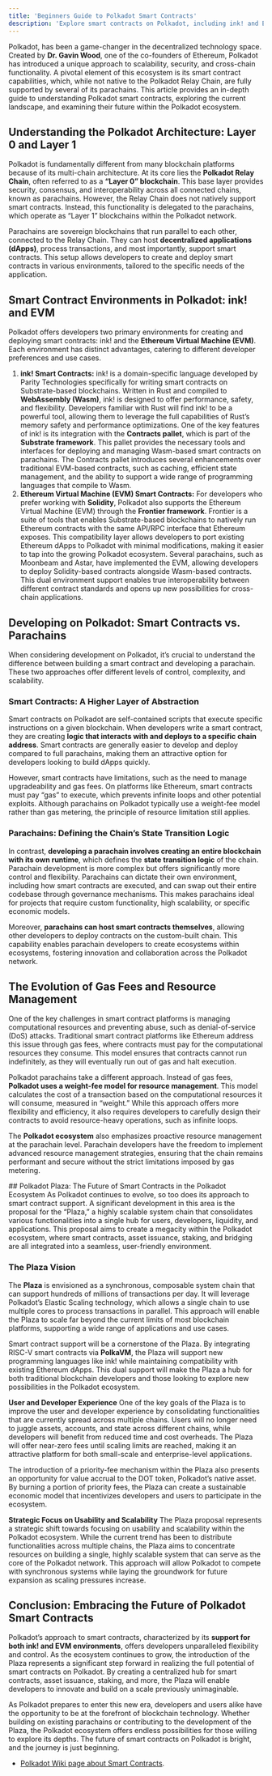 ```yaml
---
title: 'Beginners Guide to Polkadot Smart Contracts'
description: 'Explore smart contracts on Polkadot, including ink! and EVM environments, and learn about differences between smart contracts and parachains.'
---
```

Polkadot, has been a game-changer in the decentralized technology space. Created by **Dr. Gavin Wood**, one of the co-founders of Ethereum, Polkadot has introduced a unique approach to scalability, security, and cross-chain functionality. A pivotal element of this ecosystem is its smart contract capabilities, which, while not native to the Polkadot Relay Chain, are fully supported by several of its parachains. This article provides an in-depth guide to understanding Polkadot smart contracts, exploring the current landscape, and examining their future within the Polkadot ecosystem.

## Understanding the Polkadot Architecture: Layer 0 and Layer 1
Polkadot is fundamentally different from many blockchain platforms because of its multi-chain architecture. At its core lies the **Polkadot Relay Chain**, often referred to as a **“Layer 0” blockchain**. This base layer provides security, consensus, and interoperability across all connected chains, known as parachains. However, the Relay Chain does not natively support smart contracts. Instead, this functionality is delegated to the parachains, which operate as “Layer 1” blockchains within the Polkadot network.

Parachains are sovereign blockchains that run parallel to each other, connected to the Relay Chain. They can host **decentralized applications (dApps)**, process transactions, and most importantly, support smart contracts. This setup allows developers to create and deploy smart contracts in various environments, tailored to the specific needs of the application.

## Smart Contract Environments in Polkadot: ink! and EVM
Polkadot offers developers two primary environments for creating and deploying smart contracts: ink! and the **Ethereum Virtual Machine (EVM)**. Each environment has distinct advantages, catering to different developer preferences and use cases.

1. **ink! Smart Contracts:** ink! is a domain-specific language developed by Parity Technologies specifically for writing smart contracts on Substrate-based blockchains. Written in Rust and compiled to **WebAssembly (Wasm)**, ink! is designed to offer performance, safety, and flexibility. Developers familiar with Rust will find ink! to be a powerful tool, allowing them to leverage the full capabilities of Rust’s memory safety and performance optimizations. One of the key features of ink! is its integration with the **Contracts pallet**, which is part of the **Substrate framework**. This pallet provides the necessary tools and interfaces for deploying and managing Wasm-based smart contracts on parachains. The Contracts pallet introduces several enhancements over traditional EVM-based contracts, such as caching, efficient state management, and the ability to support a wide range of programming languages that compile to Wasm.
2. **Ethereum Virtual Machine (EVM) Smart Contracts:** For developers who prefer working with **Solidity**, Polkadot also supports the Ethereum Virtual Machine (EVM) through the **Frontier framework**. Frontier is a suite of tools that enables Substrate-based blockchains to natively run Ethereum contracts with the same API/RPC interface that Ethereum exposes. This compatibility layer allows developers to port existing Ethereum dApps to Polkadot with minimal modifications, making it easier to tap into the growing Polkadot ecosystem. Several parachains, such as Moonbeam and Astar, have implemented the EVM, allowing developers to deploy Solidity-based contracts alongside Wasm-based contracts. This dual environment support enables true interoperability between different contract standards and opens up new possibilities for cross-chain applications.

## Developing on Polkadot: Smart Contracts vs. Parachains
When considering development on Polkadot, it’s crucial to understand the difference between building a smart contract and developing a parachain. These two approaches offer different levels of control, complexity, and scalability.

### Smart Contracts: A Higher Layer of Abstraction
Smart contracts on Polkadot are self-contained scripts that execute specific instructions on a given blockchain. When developers write a smart contract, they are creating **logic that interacts with and deploys to a specific chain address**. Smart contracts are generally easier to develop and deploy compared to full parachains, making them an attractive option for developers looking to build dApps quickly.

However, smart contracts have limitations, such as the need to manage upgradeability and gas fees. On platforms like Ethereum, smart contracts must pay “gas” to execute, which prevents infinite loops and other potential exploits. Although parachains on Polkadot typically use a weight-fee model rather than gas metering, the principle of resource limitation still applies.

### Parachains: Defining the Chain’s State Transition Logic
In contrast, **developing a parachain involves creating an entire blockchain with its own runtime**, which defines the **state transition logic** of the chain. Parachain development is more complex but offers significantly more control and flexibility. Parachains can dictate their own environment, including how smart contracts are executed, and can swap out their entire codebase through governance mechanisms. This makes parachains ideal for projects that require custom functionality, high scalability, or specific economic models.

Moreover, **parachains can host smart contracts themselves**, allowing other developers to deploy contracts on the custom-built chain. This capability enables parachain developers to create ecosystems within ecosystems, fostering innovation and collaboration across the Polkadot network.

## The Evolution of Gas Fees and Resource Management
One of the key challenges in smart contract platforms is managing computational resources and preventing abuse, such as denial-of-service (DoS) attacks. Traditional smart contract platforms like Ethereum address this issue through gas fees, where contracts must pay for the computational resources they consume. This model ensures that contracts cannot run indefinitely, as they will eventually run out of gas and halt execution.

Polkadot parachains take a different approach. Instead of gas fees, **Polkadot uses a weight-fee model for resource management**. This model calculates the cost of a transaction based on the computational resources it will consume, measured in “weight.” While this approach offers more flexibility and efficiency, it also requires developers to carefully design their contracts to avoid resource-heavy operations, such as infinite loops.

The **Polkadot ecosystem** also emphasizes proactive resource management at the parachain level. Parachain developers have the freedom to implement advanced resource management strategies, ensuring that the chain remains performant and secure without the strict limitations imposed by gas metering.

## Polkadot Plaza: The Future of Smart Contracts in the Polkadot Ecosystem
As Polkadot continues to evolve, so too does its approach to smart contract support. A significant development in this area is the proposal for the “Plaza,” a highly scalable system chain that consolidates various functionalities into a single hub for users, developers, liquidity, and applications. This proposal aims to create a megacity within the Polkadot ecosystem, where smart contracts, asset issuance, staking, and bridging are all integrated into a seamless, user-friendly environment.

### **The Plaza Vision**
The **Plaza** is envisioned as a synchronous, composable system chain that can support hundreds of millions of transactions per day. It will leverage Polkadot’s Elastic Scaling technology, which allows a single chain to use multiple cores to process transactions in parallel. This approach will enable the Plaza to scale far beyond the current limits of most blockchain platforms, supporting a wide range of applications and use cases.

Smart contract support will be a cornerstone of the Plaza. By integrating RISC-V smart contracts via **PolkaVM**, the Plaza will support new programming languages like ink! while maintaining compatibility with existing Ethereum dApps. This dual support will make the Plaza a hub for both traditional blockchain developers and those looking to explore new possibilities in the Polkadot ecosystem.

**User and Developer Experience**
One of the key goals of the Plaza is to improve the user and developer experience by consolidating functionalities that are currently spread across multiple chains. Users will no longer need to juggle assets, accounts, and state across different chains, while developers will benefit from reduced time and cost overheads. The Plaza will offer near-zero fees until scaling limits are reached, making it an attractive platform for both small-scale and enterprise-level applications.

The introduction of a priority-fee mechanism within the Plaza also presents an opportunity for value accrual to the DOT token, Polkadot’s native asset. By burning a portion of priority fees, the Plaza can create a sustainable economic model that incentivizes developers and users to participate in the ecosystem.

**Strategic Focus on Usability and Scalability**
The Plaza proposal represents a strategic shift towards focusing on usability and scalability within the Polkadot ecosystem. While the current trend has been to distribute functionalities across multiple chains, the Plaza aims to concentrate resources on building a single, highly scalable system that can serve as the core of the Polkadot network. This approach will allow Polkadot to compete with synchronous systems while laying the groundwork for future expansion as scaling pressures increase.

## Conclusion: Embracing the Future of Polkadot Smart Contracts
Polkadot’s approach to smart contracts, characterized by its **support for both ink! and EVM environments**, offers developers unparalleled flexibility and control. As the ecosystem continues to grow, the introduction of the Plaza represents a significant step forward in realizing the full potential of smart contracts on Polkadot. By creating a centralized hub for smart contracts, asset issuance, staking, and more, the Plaza will enable developers to innovate and build on a scale previously unimaginable.

As Polkadot prepares to enter this new era, developers and users alike have the opportunity to be at the forefront of blockchain technology. Whether building on existing parachains or contributing to the development of the Plaza, the Polkadot ecosystem offers endless possibilities for those willing to explore its depths. The future of smart contracts on Polkadot is bright, and the journey is just beginning.

- [Polkadot Wiki page about Smart Contracts](https://wiki.polkadot.network/docs/build-smart-contracts).